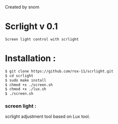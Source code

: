 <p align="left">
Created by snom

# Scrlight v 0.1

```Screen light control with scrlight```

# Installation :
```bash
$ git clone https://github.com/rox-11/scrlight.git
$ cd scrlight
$ sudo make install
$ chmod +x ./screen.sh 
$ chmod +x ./lux.sh
$ ./screen.sh
```

<h3> screen light :</h3> scrlight adjustment tool based on Lux tool.

